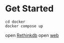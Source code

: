 # Get Started

```
cd docker
docker compose up
```

open [Rethinkdb](http://localhost:8888)
open [web](http://localhost:3030)
